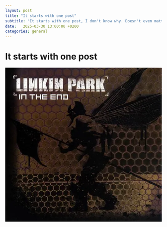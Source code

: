 ```yaml
---
layout: post
title: "It starts with one post"
subtitle: "It starts with one post, I don't know why. Doesn't even matter how hard you try"
date:   2025-03-30 13:00:00 +0200
categories: general
---
```


# It starts with one post

![coverart](/assets/posts/intheend.webp)
